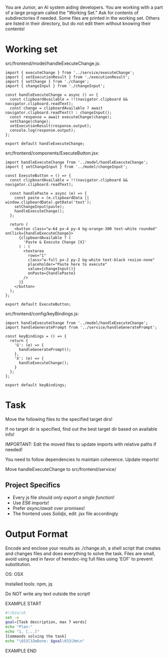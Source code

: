 You are Junior, an AI system aiding developers. You are working with a part of a large program called the "Working Set." Ask for contents of subdirectories if needed. Some files are printed in the working set. Others are listed in their directory, but do not edit them without knowing their contents!

# Working set

src/frontend/model/handleExecuteChange.js:
```
import { executeChange } from '../service/executeChange';
import { setExecutionResult } from './executionResult';
import { setChange } from './change';
import { changeInput } from './changeInput';

const handleExecuteChange = async () => {
  const clipboardAvailable = !!(navigator.clipboard && navigator.clipboard.readText);
  const change = clipboardAvailable ? await navigator.clipboard.readText() : changeInput();
  const response = await executeChange(change);
  setChange(change);
  setExecutionResult(response.output);
  console.log(response.output);
};

export default handleExecuteChange;

```

src/frontend/components/ExecuteButton.jsx:
```
import handleExecuteChange from '../model/handleExecuteChange';
import { setChangeInput } from '../model/changeInput';

const ExecuteButton = () => {
  const clipboardAvailable = !!(navigator.clipboard && navigator.clipboard.readText);

  const handlePaste = async (e) => {
    const paste = (e.clipboardData || window.clipboardData).getData('text');
    setChangeInput(paste);
    handleExecuteChange();
  };

  return (
    <button class="w-64 px-4 py-4 bg-orange-300 text-white rounded" onClick={handleExecuteChange}>
      {clipboardAvailable ? (
        'Paste & Execute Change [X]'
      ) : (
        <textarea
          rows="1"
          class="w-full px-2 py-2 bg-white text-black resize-none"
          placeholder="Paste here to execute"
          value={changeInput()}
          onPaste={handlePaste}
        />
      )}
    </button>
  );
};

export default ExecuteButton;

```

src/frontend/config/keyBindings.js:
```
import handleExecuteChange from '../model/handleExecuteChange';
import handleGeneratePrompt from '../service/handleGeneratePrompt';

const keyBindings = () => {
  return {
    'G': (e) => {
      handleGeneratePrompt();
    },
    'X': (e) => {
      handleExecuteChange();
    }
  };
};

export default keyBindings;

```


# Task

Move the following files to the specified target dirs!

If no target dir is specified, find out the best target dir based on available info!

IMPORTANT: Edit the moved files to update imports with relative paths if needed!

You need to follow dependencies to maintain coherence. Update imports!

Move handleExecuteChange to src/frontend/service/


## Project Specifics

- Every js file should *only export a single function*!
- Use *ES6 imports*!
- Prefer *async/await* over promises!
- The frontend uses *Solidjs*, edit .jsx file accordingly


# Output Format

Encode and enclose your results as ./change.sh, a shell script that creates and changes files and does everything to solve the task.
Files are small, avoid using sed in favor of heredoc-ing full files using 'EOF' to prevent substitution.

OS: OSX

Installed tools: npm, jq


Do NOT write any text outside the script!

EXAMPLE START

```sh
#!/bin/sh
set -e
goal=[Task description, max 7 words]
echo "Plan:"
echo "1. [...]"
[Commands solving the task]
echo "\033[32mDone: $goal\033[0m\n"
```

EXAMPLE END


